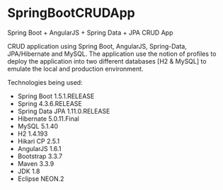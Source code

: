 # SpringBootCRUDApp
Spring Boot + AngularJS + Spring Data + JPA CRUD App 

CRUD application using Spring Boot, AngularJS, Spring-Data, JPA/Hibernate and MySQL. 
The application use the notion of profiles to deploy the application into two different databases [H2 & MySQL] to emulate the local and production environment.


Technologies being used:

* Spring Boot 1.5.1.RELEASE
* Spring 4.3.6.RELEASE
* Spring Data JPA 1.11.0.RELEASE
* Hibernate 5.0.11.Final
* MySQL 5.1.40
* H2 1.4.193
* Hikari CP 2.5.1
* AngularJS 1.6.1
* Bootstrap 3.3.7
* Maven 3.3.9
* JDK 1.8
* Eclipse NEON.2
